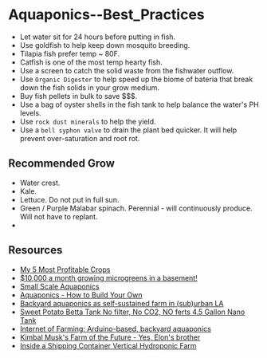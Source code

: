 # Aquaponics--Best_Practices

- Let water sit for 24 hours before putting in fish.
- Use goldfish to help keep down mosquito breeding.
- Tilapia fish prefer temp ~ 80F.
- Catfish is one of the most temp hearty fish.
- Use a screen to catch the solid waste from the fishwater outflow.
- Use `Organic Digester` to help speed up the biome of bateria that break down the fish solids in your grow medium.
- Buy fish pellets in bulk to save $$$.
- Use a bag of oyster shells in the fish tank to help balance the water's PH levels.
- Use `rock dust minerals` to help the yield.
- Use a `bell syphon valve` to drain the plant bed quicker. It will help prevent over-saturation and root rot.

## Recommended Grow

- Water crest.
- Kale.
- Lettuce. Do not put in full sun.
- Green / Purple Malabar spinach. Perennial - will continuously produce. Will not have to replant.
- 

## Resources

- [My 5 Most Profitable Crops](https://youtu.be/CTW0_s8YPOA)
- [$10,000 a month growing microgreens in a basement!](https://youtu.be/2opU8qMu30o)
- [Small Scale Aquaponics](https://youtu.be/4DMylpQqVKI)
- [Aquaponics - How to Build Your Own](https://youtu.be/k-Lc6HefrkM)
- [Backyard aquaponics as self-sustained farm in (sub)urban LA](https://youtu.be/Du6Z8p71eys)
- [Sweet Potato Betta Tank No filter, No CO2, NO ferts 4.5 Gallon Nano Tank](https://youtu.be/LUp2-DqEfOE)
- [Internet of Farming: Arduino-based, backyard aquaponics](https://youtu.be/X2wWTadsBDA)
- [Kimbal Musk's Farm of the Future - Yes, Elon's brother](https://youtu.be/VxRNoSSkLkE)
- [Inside a Shipping Container Vertical Hydroponic Farm](https://youtu.be/VxRNoSSkLkE)